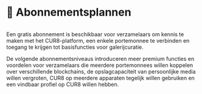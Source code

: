 # 🚀 Abonnementsplannen

<figure><img src="../../.gitbook/assets/Screenshot 2025-03-23 at 10.57.40.png" alt=""><figcaption></figcaption></figure>

Een gratis abonnement is beschikbaar voor verzamelaars om kennis te maken met het CUR8-platform, een enkele portemonnee te verbinden en toegang te krijgen tot basisfuncties voor galerijcuratie.

De volgende abonnementsniveaus introduceren meer premium functies en voordelen voor verzamelaars die meerdere portemonnees willen koppelen over verschillende blockchains, de opslagcapaciteit van persoonlijke media willen vergroten, CUR8 op meerdere apparaten tegelijk willen gebruiken en een vindbaar profiel op CUR8 willen hebben.